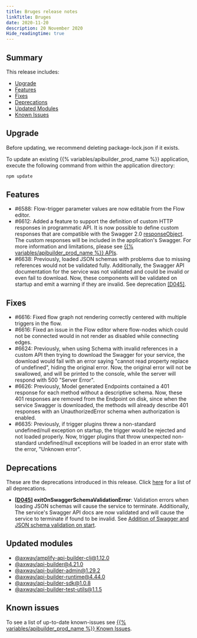```yaml
---
title: Bruges release notes
linkTitle: Bruges
date: 2020-11-20
description: 20 November 2020
Hide_readingtime: true
---
```


## Summary

This release includes:

* [Upgrade](#upgrade)
* [Features](#features)
* [Fixes](#fixes)
* [Deprecations](#deprecations)
* [Updated Modules](#updated-modules)
* [Known Issues](#known-issues)

## Upgrade

Before updating, we recommend deleting package-lock.json if it exists.

To update an existing {{% variables/apibuilder_prod_name %}} application, execute the following command from within the application directory:

```bash
npm update
```

## Features

* #6588: Flow-trigger parameter values are now editable from the Flow editor.
* #6612: Added a feature to support the definition of custom HTTP responses in programmatic API. It is now possible to define custom responses that are compatible with the Swagger 2.0 [responseObject](https://github.com/OAI/OpenAPI-Specification/blob/master/versions/2.0.md#responseObject). The custom responses will be included in the application's Swagger. For more information and limitations, please see [{{% variables/apibuilder_prod_name %}} APIs](https://docs.axway.com/bundle/API_Builder_4x_allOS_en/page/api_builder_apis.html#APIBuilderAPIs-Introduction).
* #6638: Previously, loaded JSON schemas with problems due to missing references would not be validated fully. Additionally, the Swagger API documentation for the service was not validated and could be invalid or even fail to download. Now, these components will be validated on startup and emit a warning if they are invalid. See deprecation [\[D045\]](#D045).

## Fixes

* #6616: Fixed flow graph not rendering correctly centered with multiple triggers in the flow.
* #6616: Fixed an issue in the Flow editor where flow-nodes which could not be connected would in not render as disabled while connecting edges.
* #6624: Previously, when using Schema with invalid references in a custom API then trying to download the Swagger for your service, the download would fail with an error saying "cannot read property replace of undefined", hiding the original error. Now, the original error will not be swallowed, and will be printed to the console, while the server will respond with 500 "Server Error".
* #6626: Previously, Model generated Endpoints contained a 401 response for each method without a descriptive schema. Now, these 401 responses are removed from the Endpoint on disk, since when the service Swagger is downloaded, the methods will already describe 401 responses with an UnauthorizedError schema when authorization is enabled.
* #6635: Previously, if trigger plugins threw a non-standard undefined/null exception on startup, the trigger would be rejected and not loaded properly. Now, trigger plugins that throw unexpected non-standard undefined/null exceptions will be loaded in an error state with the error, "Unknown error".

## Deprecations

These are the deprecations introduced in this release. Click [here](/docs/deprecations/) for a list of all deprecations.

* **\[[D045](/docs/deprecations/#D045)\] exitOnSwaggerSchemaValidationError**: Validation errors when loading JSON schemas will cause the service to terminate. Additionally, The service's Swagger API docs are now validated and will cause the service to terminate if found to be invalid. See [Addition of Swagger and JSON schema validation on start](/docs/deprecations/addition_of_swagger_and_json_schema_validation_on_start/).

## Updated modules

* [@axway/amplify-api-builder-cli@1.12.0](https://www.npmjs.com/package/@axway/amplify-api-builder-cli/v/1.12.0)
* [@axway/api-builder@4.21.0](https://www.npmjs.com/package/@axway/api-builder/v/4.21.0)
* [@axway/api-builder-admin@1.29.2](https://www.npmjs.com/package/@axway/api-builder-admin/v/1.29.2)
* [@axway/api-builder-runtime@4.44.0](https://www.npmjs.com/package/@axway/api-builder-runtime/v/4.44.0)
* [@axway/api-builder-sdk@1.0.8](https://www.npmjs.com/package/@axway/api-builder-sdk/v/1.0.8)
* [@axway/api-builder-test-utils@1.1.5](https://www.npmjs.com/package/@axway/api-builder-test-utils/v/1.1.5)

## Known issues

To see a list of up-to-date known-issues see [{{% variables/apibuilder_prod_name %}} Known Issues](/docs/known_issues/).
